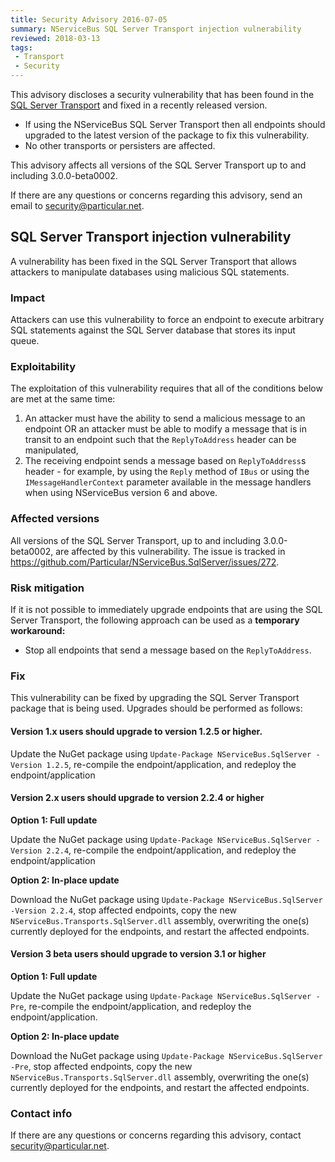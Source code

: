 ```yaml
---
title: Security Advisory 2016-07-05
summary: NServiceBus SQL Server Transport injection vulnerability
reviewed: 2018-03-13
tags:
 - Transport
 - Security
---
```


This advisory discloses a security vulnerability that has been found in the [SQL Server Transport](/transports/sql/) and fixed in a recently released version.

 * If using the NServiceBus SQL Server Transport then all endpoints should upgraded to the latest version of the package to fix this vulnerability.
 * No other transports or persisters are affected.

This advisory affects all versions of the SQL Server Transport up to and including 3.0.0-beta0002.

If there are any questions or concerns regarding this advisory, send an email to [security@particular.net](mailto://security@particular.net).


## SQL Server Transport injection vulnerability

A vulnerability has been fixed in the SQL Server Transport that allows attackers to manipulate databases using malicious SQL statements.


### Impact

Attackers can use this vulnerability to force an endpoint to execute arbitrary SQL statements against the SQL Server database that stores its input queue.


### Exploitability

The exploitation of this vulnerability requires that all of the conditions below are met at the same time:

 1. An attacker must have the ability to send a malicious message to an endpoint OR an attacker must be able to modify a message that is in transit to an endpoint such that the `ReplyToAddress` header can be manipulated,
 1. The receiving endpoint sends a message based on `ReplyToAddress`s header - for example, by using the `Reply` method of `IBus` or using the `IMessageHandlerContext` parameter available in the message handlers when using NServiceBus version 6 and above.


### Affected versions

All versions of the SQL Server Transport, up to and including 3.0.0-beta0002, are affected by this vulnerability. The issue is tracked in https://github.com/Particular/NServiceBus.SqlServer/issues/272.


### Risk mitigation

If it is not possible to immediately upgrade endpoints that are using the SQL Server Transport, the following approach can be used as a **temporary workaround:**

 * Stop all endpoints that send a message based on the `ReplyToAddress`.


### Fix

This vulnerability can be fixed by upgrading the SQL Server Transport package that is being used. Upgrades should be performed as follows:


#### Version 1.x users should upgrade to version 1.2.5 or higher.

Update the NuGet package using `Update-Package NServiceBus.SqlServer -Version 1.2.5`, re-compile the endpoint/application, and redeploy the endpoint/application


#### Version 2.x users should upgrade to version 2.2.4 or higher

**Option 1: Full update**

Update the NuGet package using `Update-Package NServiceBus.SqlServer -Version 2.2.4`, re-compile the endpoint/application, and redeploy the endpoint/application

**Option 2: In-place update**

Download the NuGet package using `Update-Package NServiceBus.SqlServer -Version 2.2.4`, stop affected endpoints, copy the new `NServiceBus.Transports.SqlServer.dll` assembly, overwriting the one(s) currently deployed for the endpoints, and restart the affected endpoints.


#### Version 3 beta users should upgrade to version 3.1 or higher

**Option 1: Full update**

Update the NuGet package using `Update-Package NServiceBus.SqlServer -Pre`, re-compile the endpoint/application, and redeploy the endpoint/application.

**Option 2:  In-place update**

Download the NuGet package using `Update-Package NServiceBus.SqlServer -Pre`, stop affected endpoints, copy the new `NServiceBus.Transports.SqlServer.dll` assembly, overwriting the one(s) currently deployed for the endpoints, and restart the affected endpoints.


### Contact info

If there are any questions or concerns regarding this advisory, contact [security@particular.net](mailto://security@particular.net).
